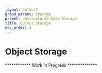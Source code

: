 ```yaml
---
layout: default
grand_parent: Storage
parent: Unstructured Data Storage
title: Object Storage
nav_order: 1
---
```



# Object Storage

************ Work in Progress **************

